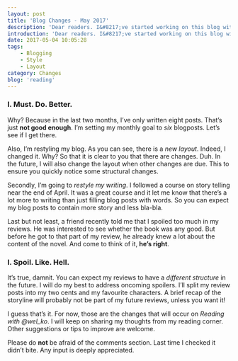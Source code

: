 ```yaml
---
layout: post
title: 'Blog Changes - May 2017'
description: 'Dear readers. I&#8217;ve started working on this blog with a purpose: improve my own writing as well as share my thoughts on books I&#8217;ve read and films I&#8217;ve seen. So far, I published 27 blog posts on 4 months and some days. Even though that&#8217;s quite a high number, it&#8217;s not good enough for me.'
introduction: 'Dear readers. I&#8217;ve started working on this blog with a purpose: improve my own writing as well as share my thoughts on books I&#8217;ve read and films I&#8217;ve seen. So far, I published 27 blog posts on 4 months and some days. Even though that&#8217;s quite a high number, it&#8217;s not good enough for me.'
date: 2017-05-04 10:05:28
tags: 
    - Blogging
    - Style
    - Layout
category: Changes
blog: 'reading'
---
```

### I. Must. Do. Better.

Why? Because in the last two months, I&#8217;ve only written eight posts. That&#8217;s just <b>not good enough</b>. I&#8217;m setting my monthly goal to <em>six</em> blogposts. Let&#8217;s see if I get there.

Also, I&#8217;m restyling my blog. As you can see, there is a <em>new layout</em>. Indeed, I changed it. Why? So that it is clear to you that there are changes. Duh. In the future, I will also change the layout when other changes are due. This to ensure you quickly notice some structural changes.

Secondly, I&#8217;m going to <em>restyle my writing</em>. I followed a course on story telling near the end of April. It was a great course and it let me know that there&#8217;s a lot more to writing than just filling blog posts with words. So you can expect my blog posts to contain more story and less bla-bla.

Last but not least, a friend recently told me that I spoiled too much in my reviews. He was interested to see whether the book was any good. But before he got to that part of my review, he already knew a lot about the content of the novel. And come to think of it, <b>he&#8217;s right</b>.

### I. Spoil. Like. Hell.

It&#8217;s true, damnit. You can expect my reviews to have a <em>different structure</em> in the future. I will do my best to address oncoming spoilers. I&#8217;ll split my review posts into my two cents and my favourite characters. A brief recap of the storyline will probably not be part of my future reviews, unless you want it!

I guess that&#8217;s it. For now, those are the changes that will occur on <em>Reading with @wel_ko</em>. I will keep on sharing my thoughts from my reading corner. Other suggestions or tips to improve are welcome.

Please do <b>not</b> be afraid of the comments section. Last time I checked it didn&#8217;t bite. Any input is deeply appreciated.